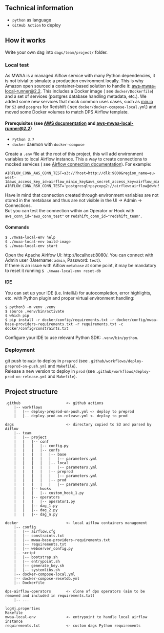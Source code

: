 ## Technical information

- `python` as language
- `GitHub Action` to deploy

## How it works

Write your own dag into `dags/team/project/` folder.<br/>

### Local test

As MWAA is a managed Aiflow service with many Python dependencies, it is not trivial to simulate a production
environment locally. This is why Amazon open sourced a container-based solution to handle
it: [aws-mwaa-local-runner@2.2](github.com/aws/aws-mwaa-local-runner/tree/v2.2.2). This includes a Docker image (
see `docker/Dockerfile`) and a set of services (postgres database handling metadata, etc.). We added some new services
that mock common uses cases, such as [min.io](https://min.io/) for `S3` and `posgres` for Redshift (
see `docker/docker-compose-local.yml`) and moved some Docker volumes to match DPS Airflow template.

#### Prerequisites (see [AWS documentation](https://docs.aws.amazon.com/mwaa/latest/userguide/airflow-versions.html) and [aws-mwaa-local-runner@2.2](github.com/aws/aws-mwaa-local-runner/tree/v2.2.2))

* `Python 3.7`
* `docker` daemon with `docker-compose`

Create a `.env` file at the root of this project, this will add environment variables to local Airflow instance. This a
way to create connections to mocked services (
see [Airflow connection documentation](https://airflow.apache.org/docs/apache-airflow/stable/howto/connection.html)).
For example:

```text
AIRFLOW_CONN_AWS_CONN_TEST=s3://?host=http://dlk:9000&region_name=eu-west-1&aws_access_key_id=airflow_minio_key&aws_secret_access_key=airflow_minio_secret
AIRFLOW_CONN_RSH_CONN_TEST='postgresql+psycopg2://airflow:airflow@dwh:5432/airflow'
```

Have in mind that connection created through environment variables are not stored in the metabase and thus are not
visible in the UI -> Admin -> Connections.<br/>
But you can test the connection within an Operator or Hook with `aws_conn_id="aws_conn_test"`
or `redshift_conn_id="redshift_team"`.

#### Commands

```shell
$ ./mwaa-local-env help
$ ./mwaa-local-env build-image
$ ./mwaa-local-env start
```

Open the Apache Airlfow UI: http://localhost:8080/. You can connect with Admin user (Username: `admin`,
Password: `test`).<br/>
If there is an issue with Aiflow `metabase` at some point, it may be mandatory to reset it
running `$ ./mwaa-local-env reset-db`

#### IDE

You can set up your IDE (i.e. IntelliJ) for autocompletion, error highlights, etc. with Python plugin and proper virtual
environment handling:

```shell
$ python3 -m venv .venv
$ source .venv/bin/activate
$ which pip
$ pip install -r docker/config/requirements.txt -r docker/config/mwaa-base-providers-requirements.txt -r requirements.txt -c docker/config/constraints.txt
```

Configure your IDE to use relevant Python SDK: `.venv/bin/python`.

### Deployment

git push to `main` to deploy in `preprod` (see `.github/workflows/deploy-preprod-on-push.yml` and `Makefile`).<br/>
Release a new version to deploy in `prod` (see `.github/workflows/deploy-prod-on-release.yml` and `Makefile`).

## Project structure

```
.github                     <- github actions
    |-- workflows
    |   |-- deploy-preprod-on-push.yml <- deploy to preprod
    |   |-- deploy-prod-on-release.yml <- deploy to prod

dags                        <- directory copied to S3 and parsed by Aiflow   
    |-- team
    |   |-- project
    |   |   |-- conf
    |   |   |   |-- config.py
    |   |   |   |-- confs
    |   |   |   |   |-- base
    |   |   |   |   |   |-- parameters.yml
    |   |   |   |   |-- local
    |   |   |   |   |   |-- parameters.yml
    |   |   |   |   |-- preprod
    |   |   |   |   |   |-- parameters.yml
    |   |   |   |   |-- prod
    |   |   |   |   |   |-- parameters.yml
    |   |   |-- hooks
    |   |   |   |-- custom_hook_1.py
    |   |   |-- operators
    |   |   |   |-- operator1.py
    |   |   |-- dag_1.py
    |   |   |-- dag_2.py
    |   |   |-- dag_n.py

docker                      <- local aiflow containers management   
    |-- config
    |   |-- airflow.cfg
    |   |-- constraints.txt
    |   |-- mwaa-base-providers-requirements.txt
    |   |-- requirements.txt
    |   |-- webserver_config.py
    |-- script
    |   |-- bootstrap.sh
    |   |-- entrypoint.sh
    |   |-- generate_key.sh
    |   |-- systemlibs.sh
    |-- docker-compose-local.yml
    |-- docker-compose-resetdb.yml
    |-- Dockerfile

dps-airflow-operators       <- clone of dps operators (aim to be removed and included in requirements.txt)   
    |-- ...

log4j.properties
Makefile
mwaa-local-env              <- entrypoint to handle local airflow instance
requirements.txt            <- custom dags Python requirements            
```




